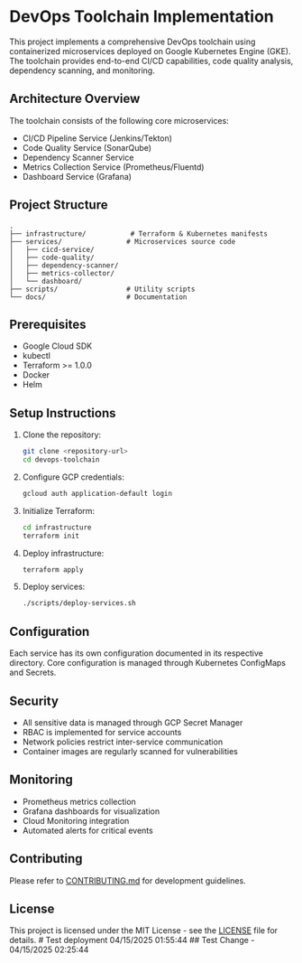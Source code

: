 # DevOps Toolchain Implementation

This project implements a comprehensive DevOps toolchain using containerized microservices deployed on Google Kubernetes Engine (GKE). The toolchain provides end-to-end CI/CD capabilities, code quality analysis, dependency scanning, and monitoring.

## Architecture Overview

The toolchain consists of the following core microservices:

- CI/CD Pipeline Service (Jenkins/Tekton)
- Code Quality Service (SonarQube)
- Dependency Scanner Service
- Metrics Collection Service (Prometheus/Fluentd)
- Dashboard Service (Grafana)

## Project Structure

```
.
├── infrastructure/           # Terraform & Kubernetes manifests
├── services/                # Microservices source code
│   ├── cicd-service/       
│   ├── code-quality/       
│   ├── dependency-scanner/ 
│   ├── metrics-collector/  
│   └── dashboard/         
├── scripts/                 # Utility scripts
└── docs/                    # Documentation
```

## Prerequisites

- Google Cloud SDK
- kubectl
- Terraform >= 1.0.0
- Docker
- Helm

## Setup Instructions

1. Clone the repository:
   ```bash
   git clone <repository-url>
   cd devops-toolchain
   ```

2. Configure GCP credentials:
   ```bash
   gcloud auth application-default login
   ```

3. Initialize Terraform:
   ```bash
   cd infrastructure
   terraform init
   ```

4. Deploy infrastructure:
   ```bash
   terraform apply
   ```

5. Deploy services:
   ```bash
   ./scripts/deploy-services.sh
   ```

## Configuration

Each service has its own configuration documented in its respective directory. Core configuration is managed through Kubernetes ConfigMaps and Secrets.

## Security

- All sensitive data is managed through GCP Secret Manager
- RBAC is implemented for service accounts
- Network policies restrict inter-service communication
- Container images are regularly scanned for vulnerabilities

## Monitoring

- Prometheus metrics collection
- Grafana dashboards for visualization
- Cloud Monitoring integration
- Automated alerts for critical events

## Contributing

Please refer to [CONTRIBUTING.md](CONTRIBUTING.md) for development guidelines.

## License

This project is licensed under the MIT License - see the [LICENSE](LICENSE) file for details. #   T e s t   d e p l o y m e n t   0 4 / 1 5 / 2 0 2 5   0 1 : 5 5 : 4 4  
 # #   T e s t   C h a n g e   -   0 4 / 1 5 / 2 0 2 5   0 2 : 2 5 : 4 4  
 